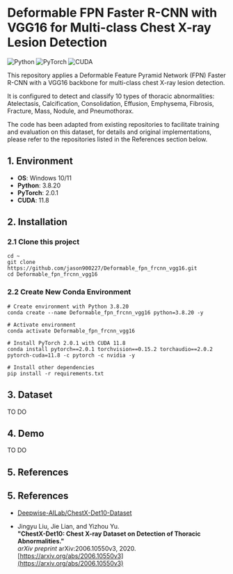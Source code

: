 # Deformable FPN Faster R-CNN with VGG16 for Multi-class Chest X-ray Lesion Detection
![Python](https://img.shields.io/badge/Python-3.8.20-blue)
![PyTorch](https://img.shields.io/badge/PyTorch-2.0.1-red)
![CUDA](https://img.shields.io/badge/CUDA-11.8-orange)

This repository applies a Deformable Feature Pyramid Network (FPN) Faster R-CNN with a VGG16 backbone for multi-class chest X-ray lesion detection.

It is configured to detect and classify 10 types of thoracic abnormalities: Atelectasis, Calcification, Consolidation, Effusion, Emphysema, Fibrosis, Fracture, Mass, Nodule, and Pneumothorax.

The code has been adapted from existing repositories to facilitate training and evaluation on this dataset,
for details and original implementations, please refer to the repositories listed in the References section below.

## 1. Environment
* **OS**: Windows 10/11  
* **Python**: 3.8.20  
* **PyTorch**: 2.0.1
* **CUDA**: 11.8

## 2. Installation
### 2.1 Clone this project
  ```
  cd ~
  git clone https://github.com/jason900227/Deformable_fpn_frcnn_vgg16.git
  cd Deformable_fpn_frcnn_vgg16
  ```
### 2.2 Create New Conda Environment
  ```
  # Create environment with Python 3.8.20
  conda create --name Deformable_fpn_frcnn_vgg16 python=3.8.20 -y
  
  # Activate environment
  conda activate Deformable_fpn_frcnn_vgg16
  
  # Install PyTorch 2.0.1 with CUDA 11.8
  conda install pytorch==2.0.1 torchvision==0.15.2 torchaudio==2.0.2 pytorch-cuda=11.8 -c pytorch -c nvidia -y
  
  # Install other dependencies
  pip install -r requirements.txt
  ```

  ## 3. Dataset
  TO DO

  ## 4. Demo
  TO DO

  ## 5. References
  ## 5. References

- [Deepwise-AILab/ChestX-Det10-Dataset](https://github.com/Deepwise-AILab/ChestX-Det10-Dataset)

- Jingyu Liu, Jie Lian, and Yizhou Yu.  
  **"ChestX-Det10: Chest X-ray Dataset on Detection of Thoracic Abnormalities."**  
  *arXiv preprint* arXiv:2006.10550v3, 2020.  
  [https://arxiv.org/abs/2006.10550v3](https://arxiv.org/abs/2006.10550v3)